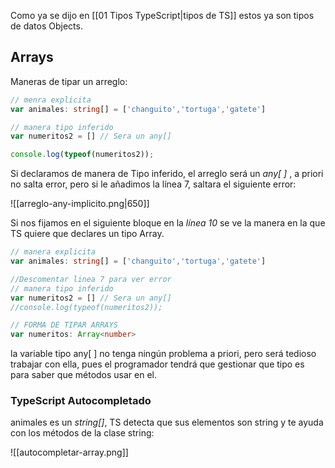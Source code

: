 Como ya se dijo en [[01 Tipos TypeScript|tipos de TS]] estos ya son tipos de datos Objects.

## Arrays

Maneras de tipar un arreglo:

```typescript hl:5 title=arrays
// menra explicita
var animales: string[] = ['changuito','tortuga','gatete']

// manera tipo inferido
var numeritos2 = [] // Sera un any[]

console.log(typeof(numeritos2));
```

Si declaramos de manera de Tipo inferido, el arreglo será un _any[ ]_ , a priori no salta error, pero si le añadimos la línea 7, saltara el siguiente error:


![[arreglo-any-implicito.png|650]]

Si nos fijamos en el siguiente bloque en la _línea 10_ se ve la manera en la que TS quiere que declares un tipo Array.

```typescript title="Forma de declarar arrays"
// manera explicita
var animales: string[] = ['changuito','tortuga','gatete']

//Descomentar linea 7 para ver error
// manera tipo inferido
var numeritos2 = [] // Sera un any[]
//console.log(typeof(numeritos2));

// FORMA DE TIPAR ARRAYS
var numeritos: Array<number>
```

la variable tipo any[ ] no tenga ningún problema a priori, pero será tedioso trabajar con ella, pues el programador tendrá que gestionar que tipo es para saber que métodos usar en el.

### TypeScript Autocompletado

animales es un _string[]_, TS detecta que sus elementos son string y te ayuda con los métodos de la clase string: 

![[autocompletar-array.png]]

